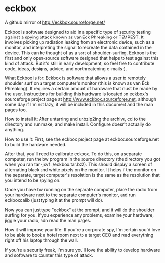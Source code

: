 # eckbox
A github mirror of http://eckbox.sourceforge.net/


Eckbox is software designed to aid in a specific type of security testing against a spying attack known as van Eck Phreaking or TEMPEST. It involves picking up radiation leaking from an electronic device, such as a monitor, and interpreting the signal to recreate the data contained in the device. This can be thought of as a sort of shoulder-surfing. Eckbox is the first and only open-source software designed that helps to test against this kind of attack. But it's still in early development, so feel free to contribute code, ideas, designs, advice, and nonthreatening e-mails :).

What Eckbox is for:
Eckbox is software that allows a user to remotely shoulder surf on a target computer's monitor (this is known as van Eck Phreaking).  It requires a certain amount of hardware that must be made by the user.  Instructions for building this hardware is located on eckbox's sourceforge project page at http://www.eckbox.sourceforge.net, although some day if I'm not lazy, it will be included in this document and the man pages too.

How to install it:
After untarring and unbzip2ing the archive, cd to the directory and run make, and make install.  Configure doesn't actually do anything.

How to use it:
First, see the eckbox project page at eckbox.sourceforge.net to build the hardware needed.

After that, you'll need to calibrate eckbox.  To do this, on a separate computer, run the bw program in the source directory (the directory you got when you ran tar -jxvf ./eckbox.tar.bz2).  This should display a screen of alternating black and white pixels on the monitor.  It helps if the monitor on the separate, target computer's resolution is the same as the resolution that you intend to be spying on.

Once you have bw running on the separate computer, place the radio from your hardware next to the separate computer's monitor, and run eckboxcalib (just typing it at the prompt will do).

Now you can just type "eckbox" at the prompt, and it will do the shoulder surfing for you.  If you experience any problems, examine your hardware, jiggle your radio, adn read the man pages.

How it will improve your life:
If you're a corporate spy, I'm certain you'd love to be able to book a hotel room next to a target CEO and read everything right off his laptop through the wall.

If you're a security freak, I'm sure you'll love the ability to develop hardware and software to counter this type of attack.
